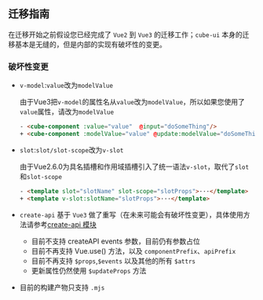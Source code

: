 ## 迁移指南

在迁移开始之前假设您已经完成了 `Vue2` 到 `Vue3` 的迁移工作；`cube-ui` 本身的迁移基本是无缝的，但是内部的实现有破坏性的变更。

### 破坏性变更

- `v-model`:`value`改为`modelValue`

  由于Vue3把`v-model`的属性名从`value`改为`modelValue`，所以如果您使用了`value`属性，请改为`modelValue`

  ```html
  - <cube-component :value="value"  @input="doSomeThing"/>
  + <cube-component :modelValue="value" @update:modelValue="doSomeThing"/>
  ```

- `slot`:`slot/slot-scope`改为`v-slot`

  由于Vue2.6.0为具名插槽和作用域插槽引入了统一语法`v-slot`，取代了`slot`和`slot-scope`

  ```html
  - <template slot="slotName" slot-scope="slotProps">···</template>
  + <template v-slot:slotName="slotProps">···</template>
  ```

- `create-api` 基于 `Vue3` 做了重写（在未来可能会有破坏性变更），具体使用方法请参考[create-api 模块](#/zh-CN/docs/create-api)
  - 目前不支持 createAPI events 参数，目前仍有参数占位
  - 目前不再支持 Vue.use() 方法，以及 `componentPrefix`、`apiPrefix`
  - 目前不再支持 `$props`,`$events` 以及其他的所有 `$attrs`
  - 更新属性仍然使用 `$updateProps` 方法

- 目前的构建产物只支持 `.mjs`
